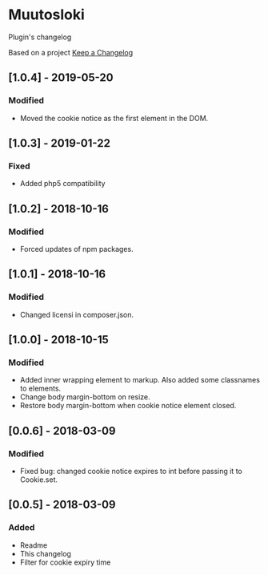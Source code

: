 # Muutosloki
Plugin's changelog

Based on a project [Keep a Changelog](http://keepachangelog.com/en/1.0.0/)

## [1.0.4] - 2019-05-20

### Modified
- Moved the cookie notice as the first element in the DOM.

## [1.0.3] - 2019-01-22

### Fixed
- Added php5 compatibility

## [1.0.2] - 2018-10-16

### Modified
- Forced updates of npm packages.

## [1.0.1] - 2018-10-16

### Modified
- Changed licensi in composer.json.

## [1.0.0] - 2018-10-15

### Modified
- Added inner wrapping element to markup. Also added some classnames to elements.
- Change body margin-bottom on resize.
- Restore body margin-bottom when cookie notice element closed.

## [0.0.6] - 2018-03-09

### Modified
- Fixed bug: changed cookie notice expires to int before passing it to Cookie.set.

## [0.0.5] - 2018-03-09

### Added
- Readme
- This changelog
- Filter for cookie expiry time